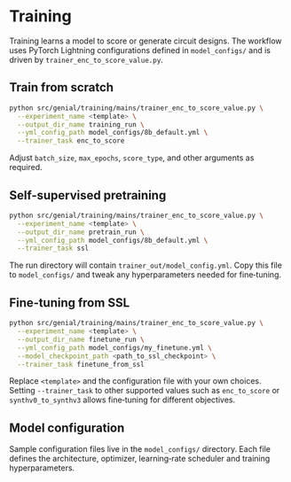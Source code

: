 # Training

Training learns a model to score or generate circuit designs. The workflow uses PyTorch Lightning configurations defined in
`model_configs/` and is driven by `trainer_enc_to_score_value.py`.

## Train from scratch

```bash
python src/genial/training/mains/trainer_enc_to_score_value.py \
  --experiment_name <template> \
  --output_dir_name training_run \
  --yml_config_path model_configs/8b_default.yml \
  --trainer_task enc_to_score
```

Adjust `batch_size`, `max_epochs`, `score_type`, and other arguments as required.

## Self-supervised pretraining

```bash
python src/genial/training/mains/trainer_enc_to_score_value.py \
  --experiment_name <template> \
  --output_dir_name pretrain_run \
  --yml_config_path model_configs/8b_default.yml \
  --trainer_task ssl
```

The run directory will contain `trainer_out/model_config.yml`. Copy this file to `model_configs/` and tweak any hyperparameters
needed for fine‑tuning.

## Fine‑tuning from SSL

```bash
python src/genial/training/mains/trainer_enc_to_score_value.py \
  --experiment_name <template> \
  --output_dir_name finetune_run \
  --yml_config_path model_configs/my_finetune.yml \
  --model_checkpoint_path <path_to_ssl_checkpoint> \
  --trainer_task finetune_from_ssl
```

Replace `<template>` and the configuration file with your own choices. Setting `--trainer_task` to other supported values such
as `enc_to_score` or `synthv0_to_synthv3` allows fine‑tuning for different objectives.

## Model configuration

Sample configuration files live in the `model_configs/` directory. Each file defines the architecture, optimizer,
learning‑rate scheduler and training hyperparameters.

